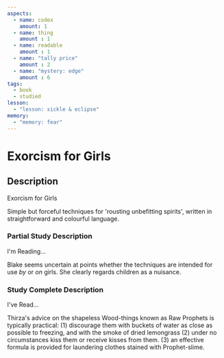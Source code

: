 ```yaml
---
aspects: 
  - name: codex
    amount: 1
  - name: thing
    amount : 1
  - name: readable
    amount : 1
  - name: "tally price"
    amount : 2
  - name: "mystery: edge"
    amount : 6
tags:
  - book
  - studied
lesson:
  - "lesson: sickle & eclipse"
memory:
  - "memory: fear"
---
```


# Exorcism for Girls

## Description
Exorcism for Girls

Simple but forceful techniques for 'rousting unbefitting spirits', written in straightforward and colourful language.
### Partial Study Description
I'm Reading...

Blake seems uncertain at points whether the techniques are intended for use <i>by</i> or <i>on</i> girls. She clearly regards children as a nuisance.
### Study Complete Description
I've Read...

Thirza's advice on the shapeless Wood-things known as Raw Prophets is typically practical: (1) discourage them with buckets of water as close as possible to freezing, and with the smoke of dried lemongrass (2) under no circumstances kiss them or receive kisses from them. (3) an effective formula is provided for laundering clothes stained with Prophet-slime.
